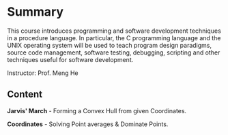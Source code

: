 # Summary

This course introduces programming and software development techniques in a procedure language. In particular, the C programming language and the UNIX operating system will be used to teach program design paradigms, source code management, software testing, debugging, scripting and other techniques useful for software development.

Instructor:
Prof. Meng He

## Content

**Jarvis' March** - Forming a Convex Hull from given Coordinates.

**Coordinates** - Solving Point averages & Dominate Points.
